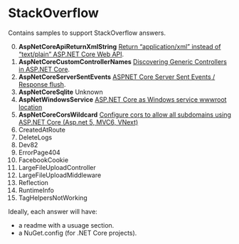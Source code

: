 # StackOverflow

Contains samples to support StackOverflow answers.

0. **AspNetCoreApiReturnXmlString** [Return “application/xml” instead of “text/plain” ASP.NET Core Web API][0].
1. **AspNetCoreCustomControllerNames** [Discovering Generic Controllers in ASP.NET Core][1].
2. **AspNetCoreServerSentEvents** [ASPNET Core Server Sent Events / Response flush][2].
3. **AspNetCoreSqlite** Unknown
4. **AspNetWindowsService** [ASP.NET Core as Windows service wwwroot location][4]
5. **AspNetCoreCorsWildcard** [Configure cors to allow all subdomains using ASP.NET Core (Asp.net 5, MVC6, VNext)][5]
1. CreatedAtRoute                 
1. DeleteLogs                     
1. Dev82                          
1. ErrorPage404                   
1. FacebookCookie                 
1. LargeFileUploadController      
1. LargeFileUploadMiddleware      
1. Reflection                     
1. RuntimeInfo                    
1. TagHelpersNotWorking           

[0]: http://stackoverflow.com/q/36682240/1108891
[1]: http://stackoverflow.com/q/36680933/1108891
[2]: http://stackoverflow.com/q/36227565/1108891
[4]: http://stackoverflow.com/q/36062431/1108891
[5]: http://stackoverflow.com/q/36877652/1108891

Ideally, each answer will have:

* a readme with a usuage section. 
* a NuGet.config (for .NET Core projects).
